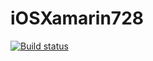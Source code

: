 # iOSXamarin728
[![Build status](https://build.mobile.azure.com/v0.1/apps/04946a25-d9b7-4ebf-bd82-0e05716472fd/branches/master/badge)](https://mobile.azure.com)
